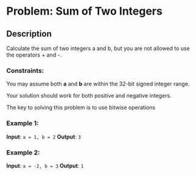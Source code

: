 # Problem:  Sum of Two Integers

## Description

Calculate the sum of two integers a and b, but you are not allowed to use the operators + and  -.


### Constraints:
You may assume both **a** and **b** are within the 32-bit signed integer range.

Your solution should work for both positive and negative integers.

The key to solving this problem is to use bitwise operations


### Example 1:

**Input**: `a = 1, b = 2`
**Output**: `3`

### Example 2:

**Input**: `a = -2, b = 3`
**Output**: `1`

